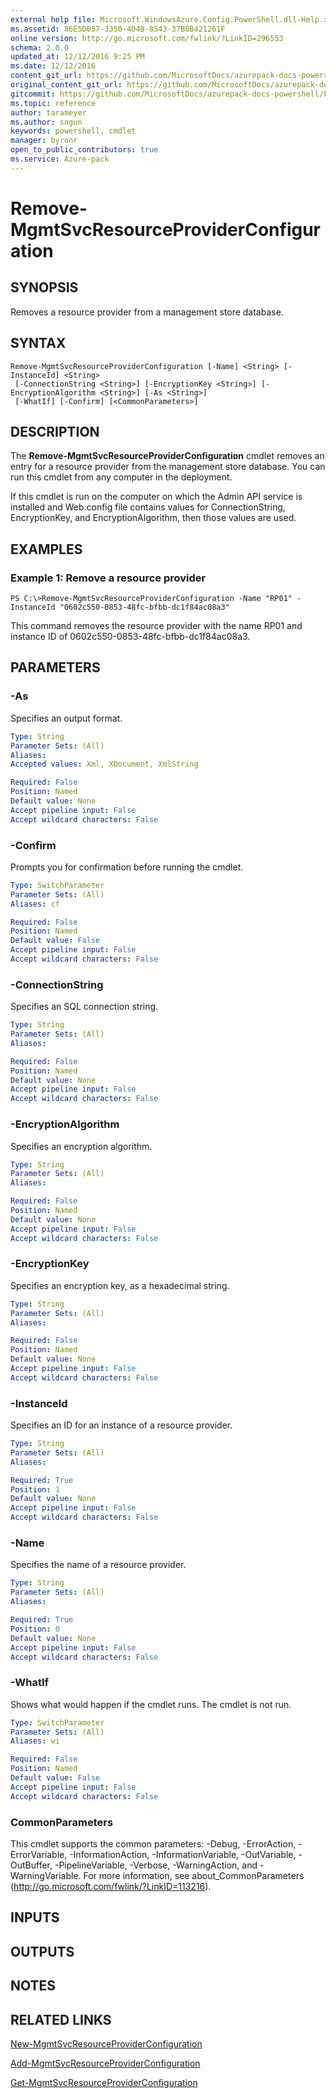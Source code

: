```yaml
---
external help file: Microsoft.WindowsAzure.Config.PowerShell.dll-Help.xml
ms.assetid: 86E5D057-3350-404B-8543-37B0B421261F
online version: http://go.microsoft.com/fwlink/?LinkID=296553
schema: 2.0.0
updated_at: 12/12/2016 9:25 PM
ms.date: 12/12/2016
content_git_url: https://github.com/MicrosoftDocs/azurepack-docs-powershell/blob/master/AzurePack-cmdlets/Configuration/v1.0/Remove-MgmtSvcResourceProviderConfiguration.md
original_content_git_url: https://github.com/MicrosoftDocs/azurepack-docs-powershell/blob/master/AzurePack-cmdlets/Configuration/v1.0/Remove-MgmtSvcResourceProviderConfiguration.md
gitcommit: https://github.com/MicrosoftDocs/azurepack-docs-powershell/blob/b83cde31c8e8df3140400b62cc6698cfc8f37a47/AzurePack-cmdlets/Configuration/v1.0/Remove-MgmtSvcResourceProviderConfiguration.md
ms.topic: reference
author: tarameyer
ms.author: sngun
keywords: powershell, cmdlet
manager: byronr
open_to_public_contributors: true
ms.service: Azure-pack
---
```


# Remove-MgmtSvcResourceProviderConfiguration

## SYNOPSIS
Removes a resource provider from a management store database.

## SYNTAX

```
Remove-MgmtSvcResourceProviderConfiguration [-Name] <String> [-InstanceId] <String>
 [-ConnectionString <String>] [-EncryptionKey <String>] [-EncryptionAlgorithm <String>] [-As <String>]
 [-WhatIf] [-Confirm] [<CommonParameters>]
```

## DESCRIPTION
The **Remove-MgmtSvcResourceProviderConfiguration** cmdlet removes an entry for a resource provider from the management store database.
You can run this cmdlet from any computer in the deployment.

If this cmdlet is run on the computer on which the Admin API service is installed and Web.config file contains values for ConnectionString, EncryptionKey, and EncryptionAlgorithm, then those values are used.

## EXAMPLES

### Example 1: Remove a resource provider
```
PS C:\>Remove-MgmtSvcResourceProviderConfiguration -Name "RP01" -InstanceId "0602c550-0853-48fc-bfbb-dc1f84ac08a3"
```

This command removes the resource provider with the name RP01 and instance ID of 0602c550-0853-48fc-bfbb-dc1f84ac08a3.

## PARAMETERS

### -As
Specifies an output format.

```yaml
Type: String
Parameter Sets: (All)
Aliases: 
Accepted values: Xml, XDocument, XmlString

Required: False
Position: Named
Default value: None
Accept pipeline input: False
Accept wildcard characters: False
```

### -Confirm
Prompts you for confirmation before running the cmdlet.

```yaml
Type: SwitchParameter
Parameter Sets: (All)
Aliases: cf

Required: False
Position: Named
Default value: False
Accept pipeline input: False
Accept wildcard characters: False
```

### -ConnectionString
Specifies an SQL connection string.

```yaml
Type: String
Parameter Sets: (All)
Aliases: 

Required: False
Position: Named
Default value: None
Accept pipeline input: False
Accept wildcard characters: False
```

### -EncryptionAlgorithm
Specifies an encryption algorithm.

```yaml
Type: String
Parameter Sets: (All)
Aliases: 

Required: False
Position: Named
Default value: None
Accept pipeline input: False
Accept wildcard characters: False
```

### -EncryptionKey
Specifies an encryption key, as a hexadecimal string.

```yaml
Type: String
Parameter Sets: (All)
Aliases: 

Required: False
Position: Named
Default value: None
Accept pipeline input: False
Accept wildcard characters: False
```

### -InstanceId
Specifies an ID for an instance of a resource provider.

```yaml
Type: String
Parameter Sets: (All)
Aliases: 

Required: True
Position: 1
Default value: None
Accept pipeline input: False
Accept wildcard characters: False
```

### -Name
Specifies the name of a resource provider.

```yaml
Type: String
Parameter Sets: (All)
Aliases: 

Required: True
Position: 0
Default value: None
Accept pipeline input: False
Accept wildcard characters: False
```

### -WhatIf
Shows what would happen if the cmdlet runs.
The cmdlet is not run.

```yaml
Type: SwitchParameter
Parameter Sets: (All)
Aliases: wi

Required: False
Position: Named
Default value: False
Accept pipeline input: False
Accept wildcard characters: False
```

### CommonParameters
This cmdlet supports the common parameters: -Debug, -ErrorAction, -ErrorVariable, -InformationAction, -InformationVariable, -OutVariable, -OutBuffer, -PipelineVariable, -Verbose, -WarningAction, and -WarningVariable. For more information, see about_CommonParameters (http://go.microsoft.com/fwlink/?LinkID=113216).

## INPUTS

## OUTPUTS

## NOTES

## RELATED LINKS

[New-MgmtSvcResourceProviderConfiguration](xref:Configuration/v1.0/New-MgmtSvcResourceProviderConfiguration.md)

[Add-MgmtSvcResourceProviderConfiguration](xref:Configuration/v1.0/Add-MgmtSvcResourceProviderConfiguration.md)

[Get-MgmtSvcResourceProviderConfiguration](xref:Configuration/v1.0/Get-MgmtSvcResourceProviderConfiguration.md)


